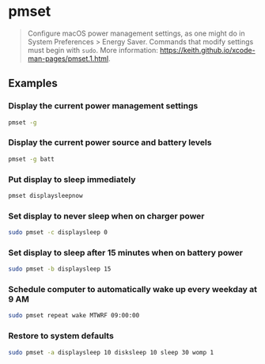 # pmset

> Configure macOS power management settings, as one might do in System Preferences > Energy Saver. Commands that modify settings must begin with `sudo`. More information: <https://keith.github.io/xcode-man-pages/pmset.1.html>.

## Examples

### Display the current power management settings

```bash
pmset -g
```

### Display the current power source and battery levels

```bash
pmset -g batt
```

### Put display to sleep immediately

```bash
pmset displaysleepnow
```

### Set display to never sleep when on charger power

```bash
sudo pmset -c displaysleep 0
```

### Set display to sleep after 15 minutes when on battery power

```bash
sudo pmset -b displaysleep 15
```

### Schedule computer to automatically wake up every weekday at 9 AM

```bash
sudo pmset repeat wake MTWRF 09:00:00
```

### Restore to system defaults

```bash
sudo pmset -a displaysleep 10 disksleep 10 sleep 30 womp 1
```
